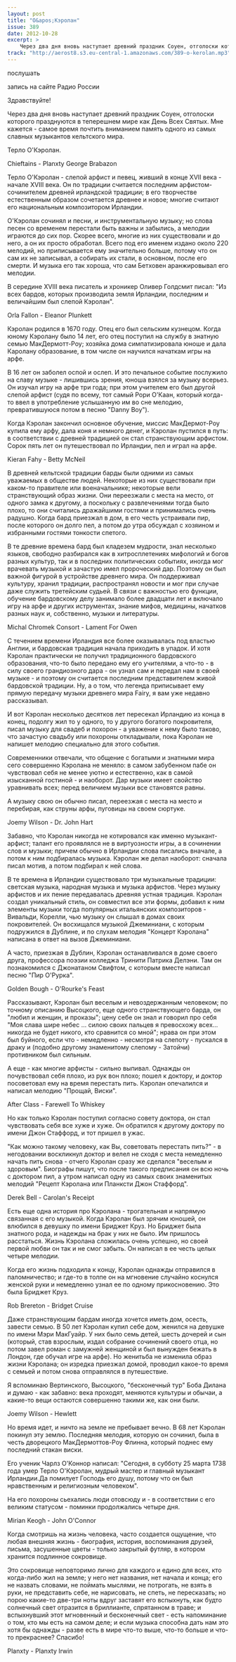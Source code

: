 ```yaml
---
layout: post
title: "О&apos;Кэролан"
issue: 389
date: 2012-10-28
excerpt: >
    Через два дня вновь наступает древний праздник Соуен, отголоски которого празднуются в теперешнем мире как День Всех Святых. Мне кажется - самое время почтить вниманием память одного из самых славных музыкантов кельтского мира.
track: "http://aerost8.s3.eu-central-1.amazonaws.com/389-o-kerolan.mp3"
---
```


послушать

запись на сайте Радио России

Здравствуйте!

Через два дня вновь наступает древний праздник Соуен, отголоски которого празднуются в теперешнем мире как День Всех Святых. Мне кажется - самое время почтить вниманием память одного из самых славных музыкантов кельтского мира.

Терло О'Кэролан.

Chieftains - Planxty George Brabazon

Терло О'Кэролан - слепой арфист и певец, живший в конце XVII века - начале XVIII века. Он по традиции считается последним арфистом-сочинителем древней ирландской традиции; в его творчестве естественным образом сочетается древнее и новое; многие считают его национальным композитором Ирландии.

O'Кэролан сочинял и песни, и инструментальную музыку; но слова песен со временем перестали быть важны и забылись, а мелодии играются до сих пор. Скорее всего, многие из них существовали и до него, а он их просто обработал. Всего под его именем издано около 220 мелодий, но приписывается ему значительно больше, потому что он сам их не записывал, а собирать их стали, в основном, после его смерти. И музыка его так хороша, что сам Бетховен аранжировывал его мелодии.

В середине XVIII века писатель и хроникер Оливер Голдсмит писал: "Из всех бардов, которых производила земля Ирландии, последним и величайшим был слепой Кэролан".

Orla Fallon - Eleanor Plunkett

Кэролан родился в 1670 году. Отец его был сельским кузнецом. Когда юному Кэролану было 14 лет, его отец поступил на службу в знатную семью МакДермотт-Роу; хозяйка дома симпатизировала юноше и дала Каролану образование, в том числе он научился начаткам игры на арфе.

В 16 лет он заболел оспой и ослеп. И это печальное событие послужило на славу музыке - лишившись зрения, юноша взялся за музыку всерьез. Он изучал игру на арфе три года; при этом учителем его был другой слепой арфист (судя по всему, тот самый Рори О'Каан, который когда-то ввел в употребление услышанную им во сне мелодию, превратившуюся потом в песню "Danny Boy").

Когда Кэролан закончил основное обучение, миссис МакДермот-Роу купила ему арфу, дала коня и немного денег, и Кэролан пустился в путь: в соответствии с древней традицией он стал странствующим арфистом. Сорок пять лет он путешествовал по Ирландии, пел и играл на арфе.

Kieran Fahy - Betty McNeil

В древней кельтской традиции барды были одними из самых уважаемых в обществе людей. Некоторые из них существовали при каком-то правителе или военачальнике; некоторые вели странствующий образ жизни. Они переезжали с места на место, от одного замка к другому, а поскольку с развлечениями тогда было плохо, то они считались дражайшими гостями и принимались очень радушно. Когда бард приезжал в дом, в его честь устраивали пир, после которого он долго пел, а потом до утра обсуждал с хозяином и избранными гостями тонкости спетого.

В те древние времена бард был кладезем мудрости, знал несколько языков, свободно разбирался как в хитросплетениях мифологий и богов разных культур, так и в последних политических событиях, иногда мог врачевать музыкой и зачастую имел пророческий дар. Поэтому он был важной фигурой в устройстве древнего мира. Он поддерживал культуру, хранил традиции, распространял новости и мог при случае даже служить третейским судьей. В связи с важностью его функции, обучение бардовскому делу занимало более двадцати лет и включало игру на арфе и других иструментах, знание мифов, медицины, начатков разных наук и, собственно, музыки и литературы.

Michal Chromek Consort - Lament For Owen

С течением времени Ирландия все более оказывалась под властью Англии, и бардовская традиция начала приходить в упадок. И хотя Кэролан практически не получил традиционного бардовского образования, что-то было передано ему его учителями, а что-то - в силу своего грандиозного дара - он узнал сам и передал нам в своей музыке - и поэтому он считается последним представителем живой бардовской традиции. Ну, а о том, что легенда приписывает ему прямую передачу музыки древнего мира Fairy, я вам уже недавно рассказывал.

И вот Кэролан несколько десятков лет пересекал Ирландию из конца в конец, подолгу жил то у одного, то у другого богатого покровителя, писал музыку для свадеб и похорон - а уважение к нему было таково, что зачастую свадьбу или похороны откладывали, пока Кэролан не напишет мелодию специально для этого события.

Современники отвечали, что общение с богатыми и знатными мира сего совершенно Кэролана не меняло: в самом забубенном пабе он чувствовал себя не менее уютно и естественно, как в самой изысканной гостиной - и наоборот. Дар музыки имеет свойство уравнивать всех; перед величием музыки все становятся равны.

А музыку свою он обычно писал, переезжая с места на место и перебирая, как струны арфы, пуговицы на своем сюртуке.

Joemy Wilson - Dr. John Hart

Забавно, что Кэролан никогда не котировался как именно музыкант-арфист; талант его проявлялся не в виртуозности игры, а в сочинении слов и музыки; причем обычно в Ирландии слова писались вначале, а потом к ним подбиралась музыка. Кэролан же делал наоборот: сначала писал мотив, а потом подбирал к ней слова.

В те времена в Ирландии существовало три музыкальные традиции: светская музыка, народная музыка и музыка арфистов. Через музыку арфистов и их пение передавалась древняя устная традиция. Кэролан создал уникальный стиль, он совместил все эти формы, добавил к ним элементы музыки тогда популярных итальянских композиторов - Вивальди, Корелли, чью музыку он слышал в домах своих покровителей. Он восхищался музыкой Джеминиани, с которым подружился в Дублине, и по слухам мелодия "Концерт Кэролана" написана в ответ на вызов Джеминиани.

А часто, приезжая в Дублин, Кэролан останавливался в доме своего друга, профессора поэзии колледжа Тринити Патрика Делэни. Там он познакомился с Джонатаном Свифтом, с которым вместе написал песню "Пир О'Рурка".

Golden Bough - O'Rourke's Feast

Рассказывают, Кэролан был веселым и невоздержанным человеком; по точному описанию Высоцкого, еще одного странствующего барда, он "любил и женщин, и проказы"; цену себе он знал и говорил про себя "Моя слава шире небес ... силою своих пальцев я превосхожу всех... никогда не будет никого, кто сравнится со мной"; нрава он при этом был буйного, если что - немедленно - несмотря на слепоту - пускался в драку и (подобно другому знаменитому слепому - Затойчи) противником был сильным.

А еще - как многие арфисты - сильно выпивал. Однажды он почувствовал себя плохо, из рук вон плохо; пошел к доктору, и доктор посоветовал ему на время перестать пить. Кэролан опечалился и написал мелодию "Прощай, Виски".

After Class - Farewell To Whiskey

Но как только Кэролан поступил согласно совету доктора, он стал чувствовать себя все хуже и хуже. Он обратился к другому доктору по имени Джон Стаффорд, и тот пришел в ужас.

"Как можно такому человеку, как Вы, советовать перестать пить?" - в негодовании воскликнул доктор и велел не сходя с места немедленно начать пить снова - отчего Кэролан сразу же сделался "веселым и здоровым". Биографы пишут, что после такого предписания он всю ночь с доктором пил, а утром написал одну из самых своих знаменитых мелодий "Рецепт Кэролана или Планксти Джон Стаффорд".

Derek Bell - Carolan's Receipt

Есть еще одна история про Кэролана - трогательная и напрямую связанная с его музыкой. Когда Кэролан был зрячим юношей, он влюбился в девушку по имени Бриджет Круз. Но Бриджет была знатного рода, и надежды на брак у них не было. Им пришлось расстаться. Жизнь Кэролана сложилась очень успешно, но своей первой любви он так и не смог забыть. Он написал в ее честь целых четыре мелодии.

Когда его жизнь подходила к концу, Кэролан однажды отправился в паломничество; и где-то в толпе он на мгновение случайно коснулся женской руки и немедленно узнал ее по одному прикосновению. Это была Бриджет Круз.

Rob Brereton - Bridget Cruise

Даже странствующим бардам иногда хочется иметь дом, осесть, завести семью. В 50 лет Кэролан купил себе дом, женился на девушке по имени Мэри МакГуайр. У них было семь детей, шесть дочерей и сын (который, став взрослым, издал собрание сочинений своего отца, но потом завел роман с замужней женщиной и был вынужден бежать в Лондон, где обучал игре на арфе). Но женитьба не изменила образ жизни Кэролана; он изредка приезжал домой, проводил какое-то время с семьей и потом снова отправлялся в путешествие.

Я вспоминаю Вертинского, Высоцкого, "бесконечный тур" Боба Дилана и думаю - как забавно: века проходят, меняются культуры и обычаи, а какие-то вещи остаются совершенно такими же, как они были.

Joemy Wilson - Hewlett

Но время идет, и ничто на земле не пребывает вечно. В 68 лет Кэролан покинул эту землю. Последняя мелодия, которую он сочинил, была в честь дворецкого МакДермоттов-Роу Флинна, который поднес ему последний стакан виски.

Его ученик Чарлз О'Коннор написал: "Сегодня, в субботу 25 марта 1738 года умер Терло О'Кэролан, мудрый мастер и главный музыкант Ирландии.Да помилует Господь его душу, потому что он был нравственным и религиозным человеком".

На его похороны сьехались люди отовсюду и - в соответствии с его великим статусом - поминки продолжались четыре дня.

Mirian Keogh - John O'Connor

Когда смотришь на жизнь человека, часто создается ощущение, что любая внешняя жизнь - биография, история, воспоминания друзей, письма, засушенные цветы - только закрытый футляр, в котором хранится подлинное сокровище.

Это сокровище неповторимо лично для каждого и едино для всех, кто когда-либо жил на земле; у него нет названия, нет начала и конца; его не назвать словами, не поймать мыслями, не потрогать, не взять в руки, не представить себе, не нарисовать, не спеть, не пересказать; но порою какие-то две-три ноты вдруг заставят его вспыхнуть, как будто солнечный свет отразится в бриллианте, спрятанном в траве; и вспыхнувший этот мгновенный и бесконечный свет - есть напоминание о том, кто мы есть на самом деле; и если музыка способна дать нам это хотя бы однажды - разве есть в мире что-то выше, что-то больше и что-то прекраснее? Спасибо!

Planxty - Planxty Irwin
